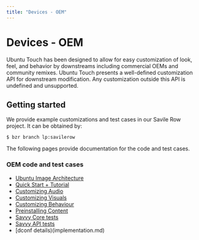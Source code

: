 ```yaml
---
title: "Devices - OEM"
---
```



# Devices - OEM

Ubuntu Touch has been designed to allow for easy customization of look, feel, and behavior by downstreams including commercial OEMs and community remixes. Ubuntu Touch presents a well-defined customization API for downstream modification. Any customization outside this API is undefined and unsupported.

## Getting started

We provide example customizations and test cases in our Savile Row project. It
can be obtained by:

```
$ bzr branch lp:savilerow
```

The following pages provide documentation for the code and test cases.

### OEM code and test cases

  * [Ubuntu Image Architecture](architecture.md)
  * [Quick Start + Tutorial](usage.md)
  * [Customizing Audio](customize-audio.md)
  * [Customizing Visuals](customize-visuals.md)
  * [Customizing Behaviour](customize-behaviour.md)
  * [Preinstalling Content](preinstalls.md)
  * [Savvy Core tests](core.md)
  * [Savvy API tests](api.md)
  * [dconf details)(implementation.md)
